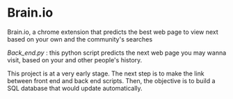 # Brain.io
Brain.io, a chrome extension that predicts the best web page to view next based on your own and the community's searches

*Back_end.py* : this python script predicts the next web page you may wanna visit, based on your and other people's history.

This project is at a very early stage.
The next step is to make the link between front end and back end scripts. Then, the objective is to build a SQL database that would update automatically.
